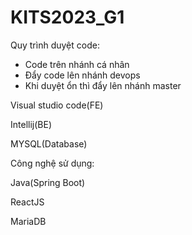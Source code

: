 # KITS2023_G1
Quy trình duyệt code:
- Code trên nhánh cá nhân
- Đẩy code lên nhánh devops
- Khi duyệt ổn thì đẩy lên nhánh master

Visual studio code(FE)

Intellij(BE)

MYSQL(Database)

Công nghệ sử dụng: 

Java(Spring Boot)

ReactJS

MariaDB

